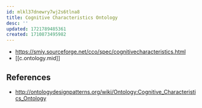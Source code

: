 ```yaml
---
id: mlkl37dnewry7wj2s6tlna8
title: Cognitive Characteristics Ontology
desc: ''
updated: 1721789485361
created: 1710873495982
---
```


- https://smiy.sourceforge.net/cco/spec/cognitivecharacteristics.html
- [[c.ontology.mid]]

## References

- http://ontologydesignpatterns.org/wiki/Ontology:Cognitive_Characteristics_Ontology